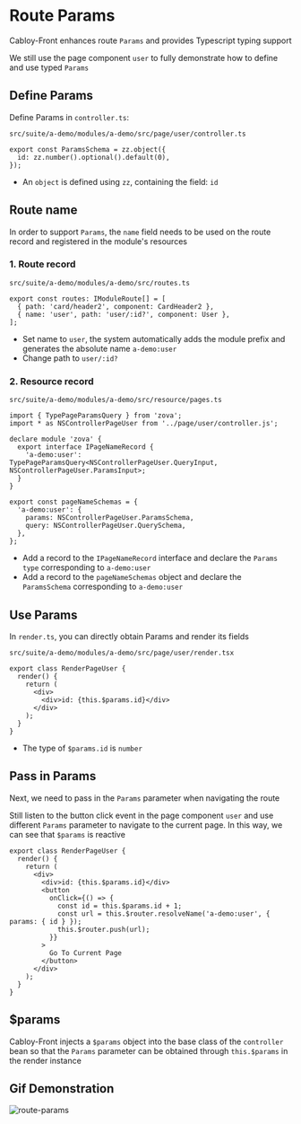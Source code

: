# Route Params

Cabloy-Front enhances route `Params` and provides Typescript typing support

We still use the page component `user` to fully demonstrate how to define and use typed `Params`

## Define Params

Define Params in `controller.ts`:

`src/suite/a-demo/modules/a-demo/src/page/user/controller.ts`

```typescript{2}
export const ParamsSchema = zz.object({
  id: zz.number().optional().default(0),
});
```

- An `object` is defined using `zz`, containing the field: `id`

## Route name

In order to support `Params`, the `name` field needs to be used on the route record and registered in the module's resources

### 1. Route record

`src/suite/a-demo/modules/a-demo/src/routes.ts`

```typescript{3}
export const routes: IModuleRoute[] = [
  { path: 'card/header2', component: CardHeader2 },
  { name: 'user', path: 'user/:id?', component: User },
];
```

- Set name to `user`, the system automatically adds the module prefix and generates the absolute name `a-demo:user`
- Change path to `user/:id?`

### 2. Resource record

`src/suite/a-demo/modules/a-demo/src/resource/pages.ts`

```typescript{2,6,11-14}
import { TypePageParamsQuery } from 'zova';
import * as NSControllerPageUser from '../page/user/controller.js';

declare module 'zova' {
  export interface IPageNameRecord {
    'a-demo:user': TypePageParamsQuery<NSControllerPageUser.QueryInput, NSControllerPageUser.ParamsInput>;
  }
}

export const pageNameSchemas = {
  'a-demo:user': {
    params: NSControllerPageUser.ParamsSchema,
    query: NSControllerPageUser.QuerySchema,
  },
};
```

- Add a record to the `IPageNameRecord` interface and declare the `Params type` corresponding to `a-demo:user`
- Add a record to the `pageNameSchemas` object and declare the `ParamsSchema` corresponding to `a-demo:user`

## Use Params

In `render.ts`, you can directly obtain Params and render its fields

`src/suite/a-demo/modules/a-demo/src/page/user/render.tsx`

```typescript{5}
export class RenderPageUser {
  render() {
    return (
      <div>
        <div>id: {this.$params.id}</div>
      </div>
    );
  }
}
```

- The type of `$params.id` is `number`

## Pass in Params

Next, we need to pass in the `Params` parameter when navigating the route

Still listen to the button click event in the page component `user` and use different `Params` parameter to navigate to the current page. In this way, we can see that `$params` is reactive

```typescript{6-14}
export class RenderPageUser {
  render() {
    return (
      <div>
        <div>id: {this.$params.id}</div>
        <button
          onClick={() => {
            const id = this.$params.id + 1;
            const url = this.$router.resolveName('a-demo:user', { params: { id } });
            this.$router.push(url);
          }}
        >
          Go To Current Page
        </button>
      </div>
    );
  }
}
```

## $params

Cabloy-Front injects a `$params` object into the base class of the `controller` bean so that the `Params` parameter can be obtained through `this.$params` in the render instance

## Gif Demonstration

![route-params](https://cabloy-1258265067.cos.ap-shanghai.myqcloud.com/image/route-params.gif)
